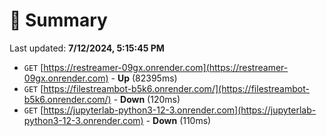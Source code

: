 # 📖 Summary
Last updated: **7/12/2024, 5:15:45 PM**

- `GET` [https://restreamer-09gx.onrender.com](https://restreamer-09gx.onrender.com) - **Up** (82395ms)
- `GET` [https://filestreambot-b5k6.onrender.com/](https://filestreambot-b5k6.onrender.com/) - **Down** (120ms)
- `GET` [https://jupyterlab-python3-12-3.onrender.com](https://jupyterlab-python3-12-3.onrender.com) - **Down** (110ms)
